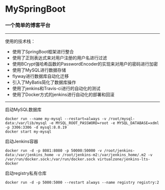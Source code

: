 # MySpringBoot

### 一个简单的博客平台

-----
使用的技术栈：

- 使用了SpringBoot框架进行整合
- 使用了正则表达式来对用户注册的用户名进行过滤
- 使用BCrypt强哈希函数的PasswordEncoder的实现来对用户的密码进行加密
- 使用了MySQL进行数据存储
- flyway进行数据库自动化迁移
- 引入了MyBatis简化了数据库操作
- 使用了jenkins和Travis-ci进行的自动化的测试
- 使用了Docker方式的jenkins进行自动化的部署和回滚
-----

启动MySQL数据库

```
docker run --name my-mysql --restart=always -v /root/mysql-data:/var/lib/mysql -e MYSQL_ROOT_PASSWORD=root -e MYSQL_DATABASE=xdml -p 3306:3306 -d mysql:8.0.19
docker start my-mysql
```

启动Jenkins容器

```
docker run -d -p 8081:8080 -p 50000:50000 -v /root/jenkins-data:/var/jenkins_home -v /root/jenkins-m2:/var/jenkins_home/.m2 -v /var/run/docker.sock:/var/run/docker.sock virtualzone/jenkins-lts-docker
```

启动registry私有仓库
```
docker run -d -p 5000:5000 --restart always --name registry registry:2
```

